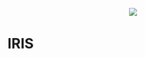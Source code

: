 <p align="center">
  <img src="https://user-images.githubusercontent.com/100614262/214892545-b598ebb3-66da-4b6e-a359-be655837738d.png" />
</p>

# IRIS
